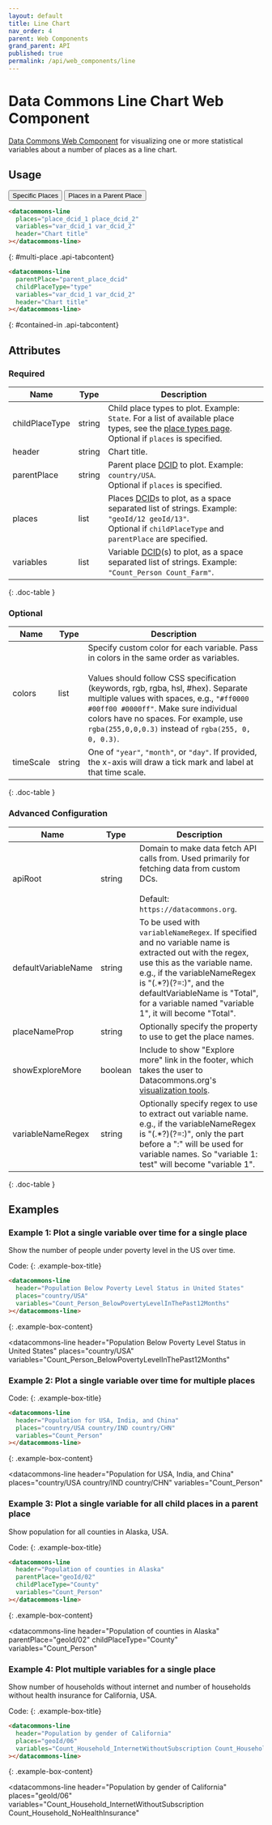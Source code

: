 ```yaml
---
layout: default
title: Line Chart
nav_order: 4
parent: Web Components
grand_parent: API
published: true
permalink: /api/web_components/line
---
```


# Data Commons Line Chart Web Component

[Data Commons Web Component](/api/web_components/) for visualizing one or more statistical variables about a number of places as a line chart.

## Usage

<div class="api-tab">
  <button id="get-button" class="api-tablink" onclick="openTab(event, 'multi-place')">
    Specific Places
  </button>
  <button id="post-button" class="api-tablink" onclick="openTab(event, 'contained-in')">
    Places in a Parent Place
  </button>
</div>

```html
<datacommons-line
  places="place_dcid_1 place_dcid_2"
  variables="var_dcid_1 var_dcid_2"
  header="Chart title"
></datacommons-line>
```
{: #multi-place .api-tabcontent}

```html
<datacommons-line
  parentPlace="parent_place_dcid"
  childPlaceType="type"
  variables="var_dcid_1 var_dcid_2"
  header="Chart title"
></datacommons-line>
```
{: #contained-in .api-tabcontent}

<script src="/assets/js/syntax_highlighting.js"></script>
<script src="/assets/js/api-doc-tabs.js"></script>

## Attributes

### Required

| Name           | Type   | Description                                                                                                                                                                                                          |
| -------------- | ------ | -------------------------------------------------------------------------------------------------------------------------------------------------------------------------------------------------------------------- |
| childPlaceType | string | Child place types to plot. Example: `State`. For a list of available place types, see the [place types page](/place_types.html).<br /> <optional-tag>Optional</optional-tag> if `places` is specified.                                                                                                  |
| header         | string | Chart title.                                                                                                                                                                                                         |
| parentPlace    | string | Parent place [DCID](/glossary.html#dcid) to plot. Example: `country/USA`. <br /> <optional-tag>Optional</optional-tag> if `places` is specified.                                                                     |
| places         | list   | Places [DCID](/glossary.html#dcid)s to plot, as a space separated list of strings. Example: `"geoId/12 geoId/13"`. <br /> <optional-tag>Optional</optional-tag> if `childPlaceType` and `parentPlace` are specified. |
| variables      | list   | Variable [DCID](/glossary.html#dcid)(s) to plot, as a space separated list of strings. Example: `"Count_Person Count_Farm"`.                                                                                         |
{: .doc-table }

### Optional

| Name      | Type   | Description                                                                                                                                                                                                                                                                                                                                                             |
| --------- | ------ | ----------------------------------------------------------------------------------------------------------------------------------------------------------------------------------------------------------------------------------------------------------------------------------------------------------------------------------------------------------------------- |
| colors    | list   | Specify custom color for each variable. Pass in colors in the same order as variables.<br /><br />Values should follow CSS specification (keywords, rgb, rgba, hsl, #hex). Separate multiple values with spaces, e.g., `"#ff0000 #00ff00 #0000ff"`. Make sure individual colors have no spaces. For example, use `rgba(255,0,0,0.3)` instead of `rgba(255, 0, 0, 0.3)`. |
| timeScale | string | One of `"year"`, `"month"`, or `"day"`. If provided, the x-axis will draw a tick mark and label at that time scale.                                                                                                                                                                                                                                                     |
{: .doc-table }

### Advanced Configuration

| Name                | Type    | Description                                                                                                                                                                                                                                                                               |
| ------------------- | ------- | ----------------------------------------------------------------------------------------------------------------------------------------------------------------------------------------------------------------------------------------------------------------------------------------- |
| apiRoot             | string  | Domain to make data fetch API calls from. Used primarily for fetching data from custom DCs.<br /><br />Default: `https://datacommons.org`.                                                                                                                                                |
| defaultVariableName | string  | To be used with `variableNameRegex`. If specified and no variable name is extracted out with the regex, use this as the variable name. e.g., if the variableNameRegex is "(.*?)(?=:)", and the defaultVariableName is "Total", for a variable named "variable 1", it will become "Total". |
| placeNameProp       | string  | Optionally specify the property to use to get the place names.                                                                                                                                                                                                                            |
| showExploreMore     | boolean | Include to show "Explore more" link in the footer, which takes the user to Datacommons.org's [visualization tools](https://datacommons.org/tools/visualization).                                                                                                                          |
| variableNameRegex   | string  | Optionally specify regex to use to extract out variable name. e.g., if the variableNameRegex is "(.*?)(?=:)", only the part before a ":" will be used for variable names. So "variable 1: test" will become "variable 1".                                                                 |
{: .doc-table }

## Examples

### Example 1: Plot a single variable over time for a single place

Show the number of people under poverty level in the US over time.

Code:
{: .example-box-title}
```html
<datacommons-line
  header="Population Below Poverty Level Status in United States"
  places="country/USA"
  variables="Count_Person_BelowPovertyLevelInThePast12Months"
></datacommons-line>
```
{: .example-box-content}

<datacommons-line
  header="Population Below Poverty Level Status in United States"
  places="country/USA"
  variables="Count_Person_BelowPovertyLevelInThePast12Months"
></datacommons-line>

### Example 2: Plot a single variable over time for multiple places

Code:
{: .example-box-title}
```html
<datacommons-line
  header="Population for USA, India, and China"
  places="country/USA country/IND country/CHN"
  variables="Count_Person"
></datacommons-line>
```
{: .example-box-content}

<datacommons-line
  header="Population for USA, India, and China"
  places="country/USA country/IND country/CHN"
  variables="Count_Person"
></datacommons-line>

### Example 3: Plot a single variable for all child places in a parent place

Show population for all counties in Alaska, USA.

Code:
{: .example-box-title}
```html
<datacommons-line
  header="Population of counties in Alaska"
  parentPlace="geoId/02"
  childPlaceType="County"
  variables="Count_Person"
></datacommons-line>
```
{: .example-box-content}

<datacommons-line
  header="Population of counties in Alaska"
  parentPlace="geoId/02"
  childPlaceType="County"
  variables="Count_Person"
></datacommons-line>

### Example 4: Plot multiple variables for a single place

Show number of households without internet and number of households without health insurance for California, USA.

Code:
{: .example-box-title}
```html
<datacommons-line
  header="Population by gender of California"
  places="geoId/06"
  variables="Count_Household_InternetWithoutSubscription Count_Household_NoHealthInsurance"
></datacommons-line>
```
{: .example-box-content}

<datacommons-line
  header="Population by gender of California"
  places="geoId/06"
  variables="Count_Household_InternetWithoutSubscription Count_Household_NoHealthInsurance"
></datacommons-line>
